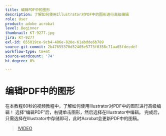 ```yaml
---
title: 编辑PDF中的图形
description: 了解如何使用Illustrator对PDF中的图形进行高级编辑
role: User
product: adobe acrobat
level: Beginner
thumbnail: KT-9277.jpg
jira: KT-9277
exl-id: 655019ce-9cb4-486e-820e-61abdde6b789
source-git-commit: 2b47655370d52405e5773f0358c71aa65fdecdef
workflow-type: tm+mt
source-wordcount: '74'
ht-degree: 0%

---
```


# 编辑PDF中的图形

在本教程60秒的视频教程中，了解如何使用Illustrator对PDF中的图形进行高级编辑！ 选择“编辑PDF”后，右键单击图形，然后选择在Illustrator中编辑。 完成后，只需选择在Illustrator中存储即可，此时Acrobat会更新PDF中的图稿。

>[!VIDEO](https://video.tv.adobe.com/v/338277?quality=12&learn=on&hidetitle=true)
